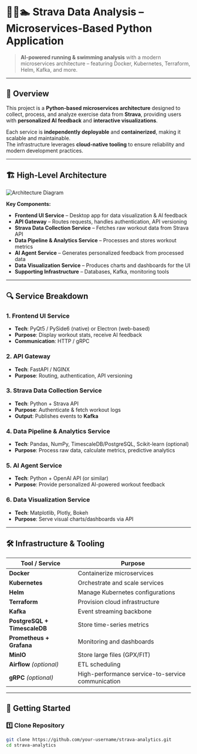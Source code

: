 # 🏃‍♂️🏊 Strava Data Analysis – Microservices-Based Python Application

> **AI-powered running & swimming analysis** with a modern microservices architecture – featuring Docker, Kubernetes, Terraform, Helm, Kafka, and more.

---

## 📜 Overview
This project is a **Python-based microservices architecture** designed to collect, process, and analyze exercise data from **Strava**, providing users with **personalized AI feedback** and **interactive visualizations**.  

Each service is **independently deployable** and **containerized**, making it scalable and maintainable.  
The infrastructure leverages **cloud-native tooling** to ensure reliability and modern development practices.

---

## 🏗 High-Level Architecture
![Architecture Diagram](docs/architecture-diagram.png) <!-- Optional: Add diagram image -->

**Key Components:**
- **Frontend UI Service** – Desktop app for data visualization & AI feedback
- **API Gateway** – Routes requests, handles authentication, API versioning
- **Strava Data Collection Service** – Fetches raw workout data from Strava API
- **Data Pipeline & Analytics Service** – Processes and stores workout metrics
- **AI Agent Service** – Generates personalized feedback from processed data
- **Data Visualization Service** – Produces charts and dashboards for the UI
- **Supporting Infrastructure** – Databases, Kafka, monitoring tools

---

## 🔍 Service Breakdown

### 1. **Frontend UI Service**
- **Tech**: PyQt5 / PySide6 (native) or Electron (web-based)
- **Purpose**: Display workout stats, receive AI feedback
- **Communication**: HTTP / gRPC

### 2. **API Gateway**
- **Tech**: FastAPI / NGINX
- **Purpose**: Routing, authentication, API versioning

### 3. **Strava Data Collection Service**
- **Tech**: Python + Strava API
- **Purpose**: Authenticate & fetch workout logs
- **Output**: Publishes events to **Kafka**

### 4. **Data Pipeline & Analytics Service**
- **Tech**: Pandas, NumPy, TimescaleDB/PostgreSQL, Scikit-learn (optional)
- **Purpose**: Process raw data, calculate metrics, predictive analytics

### 5. **AI Agent Service**
- **Tech**: Python + OpenAI API (or similar)
- **Purpose**: Provide personalized AI-powered workout feedback

### 6. **Data Visualization Service**
- **Tech**: Matplotlib, Plotly, Bokeh
- **Purpose**: Serve visual charts/dashboards via API

---

## 🛠 Infrastructure & Tooling
| Tool / Service      | Purpose |
|---------------------|---------|
| **Docker**          | Containerize microservices |
| **Kubernetes**      | Orchestrate and scale services |
| **Helm**            | Manage Kubernetes configurations |
| **Terraform**       | Provision cloud infrastructure |
| **Kafka**           | Event streaming backbone |
| **PostgreSQL + TimescaleDB** | Store time-series metrics |
| **Prometheus + Grafana** | Monitoring and dashboards |
| **MinIO**           | Store large files (GPX/FIT) |
| **Airflow** *(optional)* | ETL scheduling |
| **gRPC** *(optional)* | High-performance service-to-service communication |

---

## 🚀 Getting Started

### 1️⃣ Clone Repository
```bash
git clone https://github.com/your-username/strava-analytics.git
cd strava-analytics

